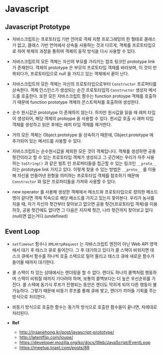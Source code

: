 # Javascript

## Javascript Prototype

- 자바스크립트는 프로토타입 기반 언어로 객체 지향 프로그래밍의 한 형태로 클래스가 없고, 클래스 기반 언어에서 상속을 사용하는 것과 다르게, 객체를 프로토타입으로 하여 복제의 과정을 통하여 객체의 동작 방식을 다시 사용할 수 있다.
- 자바스크립트의 모든 객체는 자신의 부모를 가리키는 참조 링크인 prototype link 가 존재한다. 객체의 prototype 은 부모의 프로토타입 객체를 바라보며, 이 것이 반복되다가, 프로토타입으로 null 을 가지고 있는 객체에서 끝이 난다.
- 자바스크립트의 모든 객체는 자신의 프로토타입으로부터 `Constructor` 프로퍼티를 상속한다. 객체 인스턴스가 생성되는 순간 프로토타입의 `Constructor` 생성자 메서드를 호출한다. 또한 모든 자바스크립트 함수는 function protoype 객체를 호출하기 때문에 function prototype 객체의 콘스트럭처를 호출하여 생성한다.
- 순수 원시값은 prototype 이 존재하지 않는다. 하지만 원시값을 읽을 때 래퍼 타입이 생성되어, 해당 객체의 protoype 을 사용할 수 있다. 원시값 호출 시 래퍼 타입 객체를 생성하고 읽은 후에는 래퍼 타입 객체를 제거한다.
- 거의 모든 객체는 Object.prototype 을 상속하기 때문에, Object.prototype 에 추가되어 있는 메서드를 사용할 수 있다.

- 자바스크립트는 순수원시값을 제외한 모든 것이 객체입니다. 객체를 생성하면 공용 헛간이라고 할 수 있는 프로토타입 객체가 생성되고 그 곳간에는 우리가 자주 사용하는 `toString()` 과 같은 빌트 인 프로퍼티들을 접근할 수 있는 링크인 `__proto__` 라는 prototype link 가지고 있다. 이렇게 찾을 수 있는 방법은 `__proto__` 를 이용해 자신을 만들어낸 원형을 의미하는 프로토타입 객체를 참조하기 때문에 `Constructor` 와 많은 프로퍼티들을 가져와 사용할 수 있다.
- new operator 를 사용해 생성한 객체에서 메소드와 프로토타입으로 정의한 메소드 명이 같다면 객체 직속으로 해당 메소드를 가지고 있는지 찾아본다. 우리가 농사를 지을 때, 자기 자신의 헛간부터 찾아보고 없으면 공용 헛간(프로토타입 객체)을 이용하듯, 공용 헛간에도 없다면 그 다음은 지자체 헛간, 나라 헛간까지 찾아보고 없다(null)면 없는거다.(undefined)

## Event Loop

- `setTimeout` 함수나 `XMLHttpRequest` 는 자바스크립트 엔진이 아닌 Web API 영역에서 대기 후 태스크 큐로 들어간다. 그 후 대기하고 있다가 콜 스택이 비워지면 테스크 큐에서 함수를 하나씩 호출 스택으로 밀어 올리고 태스크 큐에 새로운 함수가 들어올 때까지 대기한다.
- 콜 스택이 차 있는 상태에서는 렌더링을 할 수 없다. 렌더도 하나의 콜백처럼 행동하며 스택이 비워질 때까지 기다려야 하며, 보통의 콜백보다는 더 높은 우선순위를 가진다. 콜 스택에 동기식 루프가 진행되는 동안은 렌더도 막히게 되어 다른 행동이 불가능하다. 그렇기 때문에 비동기 루프를 통해 큐에 쌓고, 렌더가 끼어들 기회를 주는 방식으로 처리한다.
- 비동기 방식으로 호출한 함수는 동기적 방식으로 호출한 함수들이 끝나면, 차례대로 처리된다.

- **Ref**
  - http://insanehong.kr/post/javascript-prototype/
  - http://latentflip.com/loupe/
  - https://developer.mozilla.org/ko/docs/Web/JavaScript/EventLoop
  - https://meetup.toast.com/posts/89
